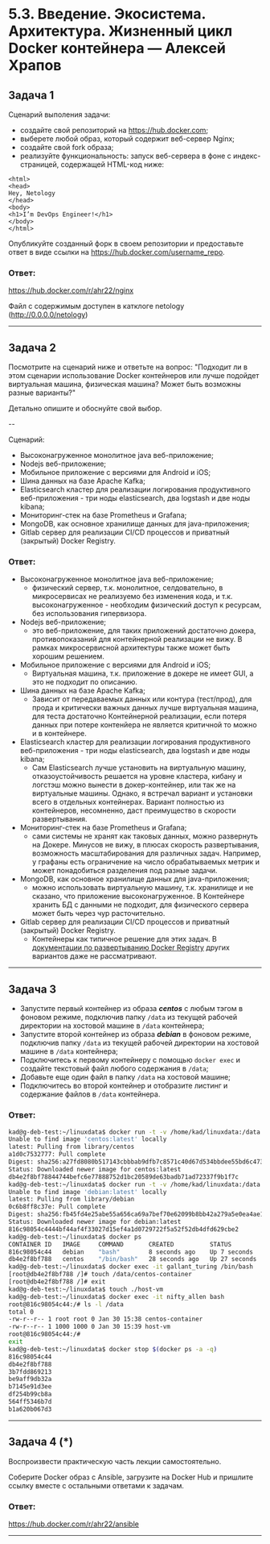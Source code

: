 # 5.3. Введение. Экосистема. Архитектура. Жизненный цикл Docker контейнера — Алексей Храпов

## Задача 1

Сценарий выполения задачи:

- создайте свой репозиторий на https://hub.docker.com;
- выберете любой образ, который содержит веб-сервер Nginx;
- создайте свой fork образа;
- реализуйте функциональность:
запуск веб-сервера в фоне с индекс-страницей, содержащей HTML-код ниже:
```
<html>
<head>
Hey, Netology
</head>
<body>
<h1>I’m DevOps Engineer!</h1>
</body>
</html>
```
Опубликуйте созданный форк в своем репозитории и предоставьте ответ в виде ссылки на https://hub.docker.com/username_repo.

### Ответ:
https://hub.docker.com/r/ahr22/nginx

Файл с содержимым доступен в катклоге netology (http://0.0.0.0/netology)

---
## Задача 2

Посмотрите на сценарий ниже и ответьте на вопрос:
"Подходит ли в этом сценарии использование Docker контейнеров или лучше подойдет виртуальная машина, физическая машина? Может быть возможны разные варианты?"

Детально опишите и обоснуйте свой выбор.

--

Сценарий:

- Высоконагруженное монолитное java веб-приложение;
- Nodejs веб-приложение;
- Мобильное приложение c версиями для Android и iOS;
- Шина данных на базе Apache Kafka;
- Elasticsearch кластер для реализации логирования продуктивного веб-приложения - три ноды elasticsearch, два logstash и две ноды kibana;
- Мониторинг-стек на базе Prometheus и Grafana;
- MongoDB, как основное хранилище данных для java-приложения;
- Gitlab сервер для реализации CI/CD процессов и приватный (закрытый) Docker Registry.
### Ответ:
- Высоконагруженное монолитное java веб-приложение;
  - физический сервер, т.к. монолитное, селдовательно, в микросервисах не реализуемо без изменения кода,
   и т.к. высоконагруженное - необходим физический доступ к ресурсам, без использования гипервизора.
- Nodejs веб-приложение;
  - это веб-приложение, для таких приложений достаточно докера, противопоказаний для контейнерной реализации не вижу.
   В рамках микросервисной архитектуры также может быть хорошим решением.
- Мобильное приложение c версиями для Android и iOS;
  - Виртуальная машина, т.к. приложение в докере не имеет GUI, а это не подходит по описанию.
- Шина данных на базе Apache Kafka;
  - Зависит от передаваемых данных или контура (тест/прод), для прода и критически важных данных лучше виртуальная машина, 
   для теста достаточно Контейнерной реализации, если потеря данных при потере контенйера не является критичной 
   то можно и в контейнере.
- Elasticsearch кластер для реализации логирования продуктивного веб-приложения - три ноды elasticsearch, два logstash и две ноды kibana;
  - Сам Elasticsearch лучше установить на виртуальную машину, отказоустойчивость решается на уровне кластера, 
   кибану и логстэш можно вынести в докер-контейнер, или так же на виртуальные машины. Однако, я встречал вариант
  и установки всего в отдельных контейнерах. Вариант полностью из контейнеров, несомненно, даст преимущество в скорости 
  развертывания.
- Мониторинг-стек на базе Prometheus и Grafana;
  - сами системы не хранят как таковых данных, можно развернуть на Докере. Минусов не вижу, в плюсах скорость 
  развертывания, возможность масштабирования для различных задач. Например, у графаны есть ограничение на число 
  обрабатываемых метрик и может понадобиться разделения под разные задачи. 
- MongoDB, как основное хранилище данных для java-приложения;
  - можно использовать виртуальную машину, т.к. хранилище и не сказано, что приложение высоконагруженное.
   В Контейнере хранить БД с данными не подходит, для физического сервера может быть через чур расточительно.
- Gitlab сервер для реализации CI/CD процессов и приватный (закрытый) Docker Registry.
  - Контейнеры как типичное решение для этих задач. В [документации по развертыванию Docker Registry](https://docs.docker.com/registry/deploying/) 
  других вариантов даже не рассматривают. 
---
## Задача 3

- Запустите первый контейнер из образа ***centos*** c любым тэгом в фоновом режиме, подключив папку ```/data``` из текущей рабочей директории на хостовой машине в ```/data``` контейнера;
- Запустите второй контейнер из образа ***debian*** в фоновом режиме, подключив папку ```/data``` из текущей рабочей директории на хостовой машине в ```/data``` контейнера;
- Подключитесь к первому контейнеру с помощью ```docker exec``` и создайте текстовый файл любого содержания в ```/data```;
- Добавьте еще один файл в папку ```/data``` на хостовой машине;
- Подключитесь во второй контейнер и отобразите листинг и содержание файлов в ```/data``` контейнера.
### Ответ:
```bash
kad@g-deb-test:~/linuxdata$ docker run -t -v /home/kad/linuxdata:/data -d centos
Unable to find image 'centos:latest' locally
latest: Pulling from library/centos
a1d0c7532777: Pull complete 
Digest: sha256:a27fd8080b517143cbbbab9dfb7c8571c40d67d534bbdee55bd6c473f432b177
Status: Downloaded newer image for centos:latest
db4e2f8bf78844744befc6e77888752d1bc20589de63badb71ad72337f9b1f7c
kad@g-deb-test:~/linuxdata$ docker run -t -v /home/kad/linuxdata:/data -d debian
Unable to find image 'debian:latest' locally
latest: Pulling from library/debian
0c6b8ff8c37e: Pull complete 
Digest: sha256:fb45fd4e25abe55a656ca69a7bef70e62099b8bb42a279a5e0ea4ae1ab410e0d
Status: Downloaded newer image for debian:latest
816c98054c4444bf44af4f33027d15ef4a1d0729722f5a52f52db4dfd629cbe2
kad@g-deb-test:~/linuxdata$ docker ps
CONTAINER ID   IMAGE     COMMAND       CREATED          STATUS          PORTS     NAMES
816c98054c44   debian    "bash"        8 seconds ago    Up 7 seconds              nifty_allen
db4e2f8bf788   centos    "/bin/bash"   28 seconds ago   Up 27 seconds             gallant_turing
kad@g-deb-test:~/linuxdata$ docker exec -it gallant_turing /bin/bash
[root@db4e2f8bf788 /]# touch /data/centos-container
[root@db4e2f8bf788 /]# exit
kad@g-deb-test:~/linuxdata$ touch ./host-vm
kad@g-deb-test:~/linuxdata$ docker exec -it nifty_allen bash
root@816c98054c44:/# ls -l /data
total 0
-rw-r--r-- 1 root root 0 Jan 30 15:38 centos-container
-rw-r--r-- 1 1000 1000 0 Jan 30 15:39 host-vm
root@816c98054c44:/# 
exit
kad@g-deb-test:~/linuxdata$ docker stop $(docker ps -a -q)
816c98054c44
db4e2f8bf788
3b7fdd869213
be9aff9db32a
b7145e91d3ee
df254b99cb8a
564ff5346b7d
b1a620b067d3
```

---
## Задача 4 (*)

Воспроизвести практическую часть лекции самостоятельно.

Соберите Docker образ с Ansible, загрузите на Docker Hub и пришлите ссылку вместе с остальными ответами к задачам.

### Ответ:

https://hub.docker.com/r/ahr22/ansible

---
